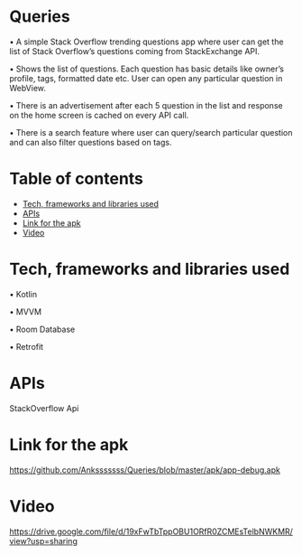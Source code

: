 # Queries

• A simple Stack Overflow trending questions app where user can get the list of Stack Overflow’s questions coming from
StackExchange API.

• Shows the list of questions. Each question has basic details like owner’s profile, tags, formatted date etc. User can open
any particular question in WebView.

• There is an advertisement after each 5 question in the list and response on the home screen is cached on every API call.

• There is a search feature where user can query/search particular question and can also filter questions based on tags.

# Table of contents

- [Tech, frameworks and libraries used](#tech-,-frameworks-and-libraries-used)
- [APIs](#apis)
- [Link for the apk](#link-for-the-apk)
- [Video](#video)

# Tech, frameworks and libraries used

• Kotlin

• MVVM

• Room Database

• Retrofit

# APIs

StackOverflow Api

# Link for the apk

https://github.com/Anksssssss/Queries/blob/master/apk/app-debug.apk

# Video

https://drive.google.com/file/d/19xFwTbTppOBU1ORfR0ZCMEsTelbNWKMR/view?usp=sharing
